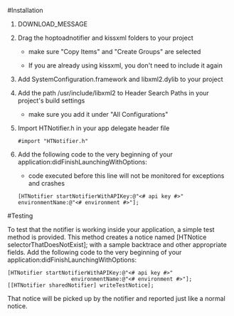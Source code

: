 #Installation

1. DOWNLOAD_MESSAGE

2. Drag the hoptoadnotifier and kissxml folders to your project
    
    - make sure "Copy Items" and "Create Groups" are selected
    
    - If you are already using kissxml, you don't need to include it again

3. Add SystemConfiguration.framework and libxml2.dylib to your project

4. Add the path /usr/include/libxml2 to Header Search Paths in your project's build settings
  
    - make sure you add it under "All Configurations"

5. Import HTNotifier.h in your app delegate header file

    `#import "HTNotifier.h"`

6. Add the following code to the very beginning of your application:didFinishLaunchingWithOptions:
    - code executed before this line will not be monitored for exceptions and crashes

    `[HTNotifier startNotifierWithAPIKey:@"<# api key #>"
                         environmentName:@"<# environment #>"];`

#Testing

To test that the notifier is working inside your application, a simple test method is provided. This method creates a notice named [HTNotice selectorThatDoesNotExist]; with a sample backtrace and other appropriate fields. Add the following code to the very beginning of your application:didFinishLaunchingWithOptions:

    [HTNotifier startNotifierWithAPIKey:@"<# api key #>"
                        environmentName:@"<# environment #>"];
    [[HTNotifier sharedNotifier] writeTestNotice];
    
That notice will be picked up by the notifier and reported just like a normal notice.